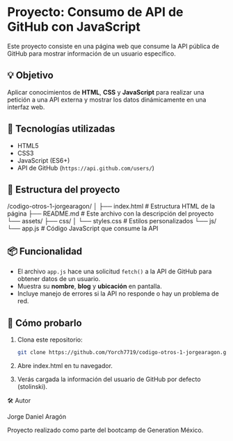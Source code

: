 # Proyecto: Consumo de API de GitHub con JavaScript

Este proyecto consiste en una página web que consume la API pública de GitHub para mostrar información de un usuario específico.

## 💡 Objetivo

Aplicar conocimientos de **HTML**, **CSS** y **JavaScript** para realizar una petición a una API externa y mostrar los datos dinámicamente en una interfaz web.

## 🔧 Tecnologías utilizadas

- HTML5
- CSS3
- JavaScript (ES6+)
- API de GitHub (`https://api.github.com/users/`)

## 🧩 Estructura del proyecto

/codigo-otros-1-jorgearagon/
│
├── index.html # Estructura HTML de la página
├── README.md # Este archivo con la descripción del proyecto
└── assets/
├── css/
│ └── styles.css # Estilos personalizados
└── js/
└── app.js # Código JavaScript que consume la API


## 📦 Funcionalidad

- El archivo `app.js` hace una solicitud `fetch()` a la API de GitHub para obtener datos de un usuario.
- Muestra su **nombre**, **blog** y **ubicación** en pantalla.
- Incluye manejo de errores si la API no responde o hay un problema de red.

## 🚀 Cómo probarlo

1. Clona este repositorio:
   ```bash
   git clone https://github.com/Yorch7719/codigo-otros-1-jorgearagon.git

2. Abre index.html en tu navegador.

3. Verás cargada la información del usuario de GitHub por defecto (stolinski).

🛠️ Autor

Jorge Daniel Aragón

Proyecto realizado como parte del bootcamp de Generation México.
